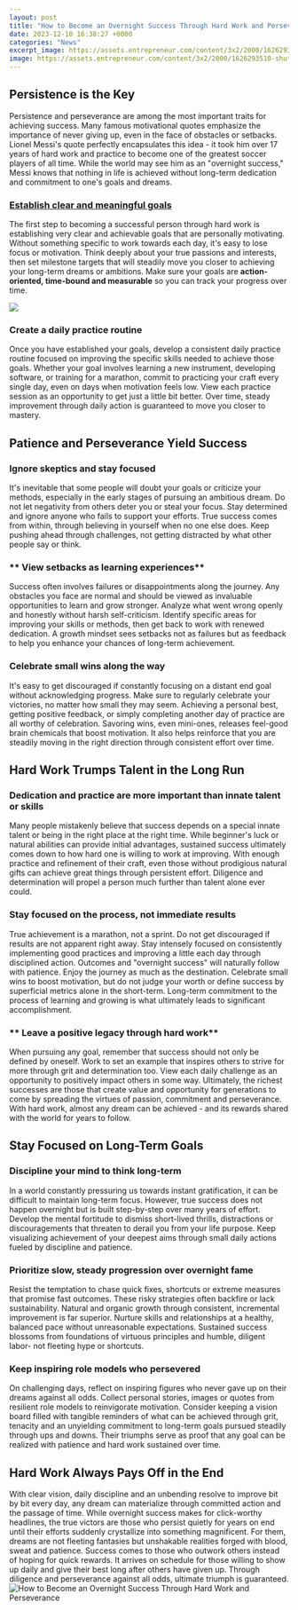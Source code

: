 ```yaml
---
layout: post
title: "How to Become an Overnight Success Through Hard Work and Perseverance"
date: 2023-12-10 16:38:27 +0000
categories: "News"
excerpt_image: https://assets.entrepreneur.com/content/3x2/2000/1626293510-shutterstock-282541364.jpg
image: https://assets.entrepreneur.com/content/3x2/2000/1626293510-shutterstock-282541364.jpg
---
```


## Persistence is the Key
Persistence and perseverance are among the most important traits for achieving success. Many famous motivational quotes emphasize the importance of never giving up, even in the face of obstacles or setbacks. Lionel Messi's quote perfectly encapsulates this idea - it took him over 17 years of hard work and practice to become one of the greatest soccer players of all time. While the world may see him as an "overnight success," Messi knows that nothing in life is achieved without long-term dedication and commitment to one's goals and dreams. 
### [Establish clear and meaningful goals](https://store.fi.io.vn/funny-video-gamer-xmas-i-paused-my-game-to-be-here-christmas-24/men&)
The first step to becoming a successful person through hard work is establishing very clear and achievable goals that are personally motivating. Without something specific to work towards each day, it's easy to lose focus or motivation. Think deeply about your true passions and interests, then set milestone targets that will steadily move you closer to achieving your long-term dreams or ambitions. Make sure your goals are **action-oriented, time-bound and measurable** so you can track your progress over time.

![](https://quotefancy.com/media/wallpaper/3840x2160/6658239-Frank-Sonnenberg-Quote-It-takes-many-years-to-become-an-overnight.jpg)
### **Create a daily practice routine** 
Once you have established your goals, develop a consistent daily practice routine focused on improving the specific skills needed to achieve those goals. Whether your goal involves learning a new instrument, developing software, or training for a marathon, commit to practicing your craft every single day, even on days when motivation feels low. View each practice session as an opportunity to get just a little bit better. Over time, steady improvement through daily action is guaranteed to move you closer to mastery.
## Patience and Perseverance Yield Success 
### **Ignore skeptics and stay focused**
It's inevitable that some people will doubt your goals or criticize your methods, especially in the early stages of pursuing an ambitious dream. Do not let negativity from others deter you or steal your focus. Stay determined and ignore anyone who fails to support your efforts. True success comes from within, through believing in yourself when no one else does. Keep pushing ahead through challenges, not getting distracted by what other people say or think. 
### ** View setbacks as learning experiences** 
Success often involves failures or disappointments along the journey. Any obstacles you face are normal and should be viewed as invaluable opportunities to learn and grow stronger. Analyze what went wrong openly and honestly without harsh self-criticism. Identify specific areas for improving your skills or methods, then get back to work with renewed dedication. A growth mindset sees setbacks not as failures but as feedback to help you enhance your chances of long-term achievement.
### **Celebrate small wins along the way**
It's easy to get discouraged if constantly focusing on a distant end goal without acknowledging progress. Make sure to regularly celebrate your victories, no matter how small they may seem. Achieving a personal best, getting positive feedback, or simply completing another day of practice are all worthy of celebration. Savoring wins, even mini-ones, releases feel-good brain chemicals that boost motivation. It also helps reinforce that you are steadily moving in the right direction through consistent effort over time.
## Hard Work Trumps Talent in the Long Run
### **Dedication and practice are more important than innate talent or skills** 
Many people mistakenly believe that success depends on a special innate talent or being in the right place at the right time. While beginner's luck or natural abilities can provide initial advantages, sustained success ultimately comes down to how hard one is willing to work at improving. With enough practice and refinement of their craft, even those without prodigious natural gifts can achieve great things through persistent effort. Diligence and determination will propel a person much further than talent alone ever could. 
### **Stay focused on the process, not immediate results**  
True achievement is a marathon, not a sprint. Do not get discouraged if results are not apparent right away. Stay intensely focused on consistently implementing good practices and improving a little each day through disciplined action. Outcomes and "overnight success" will naturally follow with patience. Enjoy the journey as much as the destination. Celebrate small wins to boost motivation, but do not judge your worth or define success by superficial metrics alone in the short-term. Long-term commitment to the process of learning and growing is what ultimately leads to significant accomplishment.
### ** Leave a positive legacy through hard work**
When pursuing any goal, remember that success should not only be defined by oneself. Work to set an example that inspires others to strive for more through grit and determination too. View each daily challenge as an opportunity to positively impact others in some way. Ultimately, the richest successes are those that create value and opportunity for generations to come by spreading the virtues of passion, commitment and perseverance. With hard work, almost any dream can be achieved - and its rewards shared with the world for years to follow.
## Stay Focused on Long-Term Goals
### **Discipline your mind to think long-term**  
In a world constantly pressuring us towards instant gratification, it can be difficult to maintain long-term focus. However, true success does not happen overnight but is built step-by-step over many years of effort. Develop the mental fortitude to dismiss short-lived thrills, distractions or discouragements that threaten to derail you from your life purpose. Keep visualizing achievement of your deepest aims through small daily actions fueled by discipline and patience. 
### **Prioritize slow, steady progression over overnight fame**
Resist the temptation to chase quick fixes, shortcuts or extreme measures that promise fast outcomes. These risky strategies often backfire or lack sustainability. Natural and organic growth through consistent, incremental improvement is far superior. Nurture skills and relationships at a healthy, balanced pace without unreasonable expectations. Sustained success blossoms from foundations of virtuous principles and humble, diligent labor- not fleeting hype or shortcuts.
### **Keep inspiring role models who persevered**  
On challenging days, reflect on inspiring figures who never gave up on their dreams against all odds. Collect personal stories, images or quotes from resilient role models to reinvigorate motivation. Consider keeping a vision board filled with tangible reminders of what can be achieved through grit, tenacity and an unyielding commitment to long-term goals pursued steadily through ups and downs. Their triumphs serve as proof that any goal can be realized with patience and hard work sustained over time.
## Hard Work Always Pays Off in the End
With clear vision, daily discipline and an unbending resolve to improve bit by bit every day, any dream can materialize through committed action and the passage of time. While overnight success makes for click-worthy headlines, the true victors are those who persist quietly for years on end until their efforts suddenly crystallize into something magnificent. For them, dreams are not fleeting fantasies but unshakable realities forged with blood, sweat and patience. Success comes to those who outwork others instead of hoping for quick rewards. It arrives on schedule for those willing to show up daily and give their best long after others have given up. Through diligence and perseverance against all odds, ultimate triumph is guaranteed.
![How to Become an Overnight Success Through Hard Work and Perseverance](https://assets.entrepreneur.com/content/3x2/2000/1626293510-shutterstock-282541364.jpg)